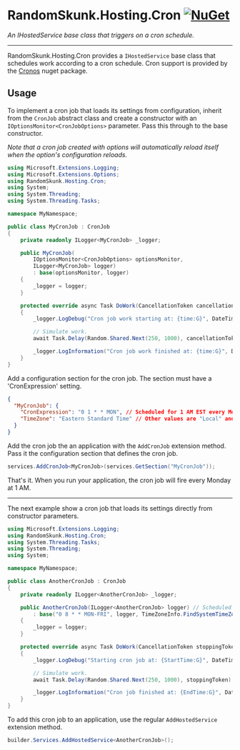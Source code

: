 # RandomSkunk.Hosting.Cron [![NuGet](https://img.shields.io/nuget/v/RandomSkunk.Hosting.Cron.svg)](https://www.nuget.org/packages/RandomSkunk.Hosting.Cron)

*An IHostedService base class that triggers on a cron schedule.*

---

RandomSkunk.Hosting.Cron provides a `IHostedService` base class that schedules work according to a cron schedule. Cron support is provided by the [Cronos](https://github.com/HangfireIO/Cronos) nuget package.

## Usage

To implement a cron job that loads its settings from configuration, inherit from the `CronJob` abstract class and create a constructor with an `IOptionsMonitor<CronJobOptions>` parameter. Pass this through to the base constructor.

*Note that a cron job created with options will automatically reload itself when the option's configuration reloads.*

```c#
using Microsoft.Extensions.Logging;
using Microsoft.Extensions.Options;
using RandomSkunk.Hosting.Cron;
using System;
using System.Threading;
using System.Threading.Tasks;

namespace MyNamespace;

public class MyCronJob : CronJob
{
    private readonly ILogger<MyCronJob> _logger;

    public MyCronJob(
        IOptionsMonitor<CronJobOptions> optionsMonitor,
        ILogger<MyCronJob> logger)
        : base(optionsMonitor, logger)
    {
        _logger = logger;
    }

    protected override async Task DoWork(CancellationToken cancellationToken)
    {
        _logger.LogDebug("Cron job work starting at: {time:G}", DateTimeOffset.Now);

        // Simulate work.
        await Task.Delay(Random.Shared.Next(250, 1000), cancellationToken);

        _logger.LogInformation("Cron job work finished at: {time:G}", DateTimeOffset.Now);
    }
}
```

Add a configuration section for the cron job. The section must have a 'CronExpression' setting.

```json
{
  "MyCronJob": {
    "CronExpression": "0 1 * * MON", // Scheduled for 1 AM EST every Monday.
    "TimeZone": "Eastern Standard Time" // Other values are "Local" and "UTC".
  }
}
```

Add the cron job the an application with the `AddCronJob` extension method. Pass it the configuration section that defines the
cron job.

```c#
services.AddCronJob<MyCronJob>(services.GetSection("MyCronJob"));
```

That's it. When you run your application, the cron job will fire every Monday at 1 AM.

---

The next example show a cron job that loads its settings directly from constructor parameters.

```c#
using Microsoft.Extensions.Logging;
using RandomSkunk.Hosting.Cron;
using System.Threading.Tasks;
using System.Threading;
using System;

namespace MyNamespace;

public class AnotherCronJob : CronJob
{
    private readonly ILogger<AnotherCronJob> _logger;

    public AnotherCronJob(ILogger<AnotherCronJob> logger) // Scheduled for 8 AM PST Monday through Friday.
        : base("0 8 * * MON-FRI", logger, TimeZoneInfo.FindSystemTimeZoneById("Pacific Standard Time"))
    {
        _logger = logger;
    }

    protected override async Task DoWork(CancellationToken stoppingToken)
    {
        _logger.LogDebug("Starting cron job at: {StartTime:G}", DateTime.Now);

        // Simulate work.
        await Task.Delay(Random.Shared.Next(250, 1000), stoppingToken);

        _logger.LogInformation("Cron job finished at: {EndTime:G}", DateTime.Now);
    }
}
```

To add this cron job to an application, use the regular `AddHostedService` extension method.

```c#
builder.Services.AddHostedService<AnotherCronJob>();
```
